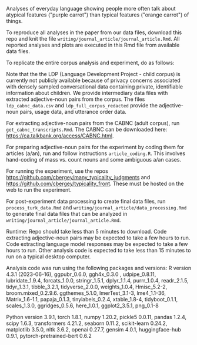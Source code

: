 Analyses of everyday language showing people more often talk about atypical features ("purple carrot") than typical features ("orange carrot") of things. 

To reproduce all analyses in the paper from our data files, download this repo and knit the file `writing/journal_article/journal_article.Rmd`. All reported analyses and plots are executed in this Rmd file from available data files.

To replicate the entire corpus analysis and experiment, do as follows:

Note that the the LDP (Language Development Project - child corpus) is currently not publicly available because of privacy concerns associated with densely sampled conversational data containing private, identifiable information about children. We provide intermediary data files with extracted adjective-noun pairs from the corpus. The files `ldp_cabnc_data.csv` and `ldp_full_corpus_redacted` provide the adjective-noun pairs, usage data, and utterance order data.

For extracting adjective-noun pairs from the CABNC (adult corpus), run `get_cabnc_transcripts.Rmd`. The CABNC can be downloaded here: https://ca.talkbank.org/access/CABNC.html.

For preparing adjective-noun pairs for the experiment by coding them for articles (a/an), run and follow instructions `article_coding.R`. This involves hand-coding of mass vs. count nouns and some ambiguous a/an cases.

For running the experiment, use the repos https://github.com/cbergey/many_typicality_judgments and https://github.com/cbergey/typicality_front. These must be hosted on the web to run the experiment.

For post-experiment data processing to create final data files, run `process_turk_data.Rmd` and `writing/journal_article/data_processing.Rmd` to generate final data files that can be analyzed in `writing/journal_article/journal_article.Rmd`.

Runtime: Repo should take less than 5 minutes to download. Code extracting adjective-noun pairs may be expected to take a few hours to run. Code extracting language model responses may be expected to take a few hours to run. Other analysis code is expected to take less than 15 minutes to run on a typical desktop computer.

Analysis code was run using the following packages and versions:
R version 4.3.1 (2023-06-16), ggpubr_0.6.0, ggh4x_0.3.0 , udpipe_0.8.11, lubridate_1.9.4, forcats_1.0.0, stringr_1.5.1, dplyr_1.1.4, purrr_1.0.4, readr_2.1.5, tidyr_1.3.1, tibble_3.2.1, tidyverse_2.0.0, weights_1.0.4, Hmisc_5.2-2, broom.mixed_0.2.9.6. ggthemes_5.1.0, lmerTest_3.1-3, lme4_1.1-36, Matrix_1.6-1.1, papaja_0.1.3, tinylabels_0.2.4, xtable_1.8-4, tidyboot_0.1.1, scales_1.3.0, ggridges_0.5.6, here_1.0.1, ggplot2_3.5.1, png_0.1-8     

Python version 3.9.1, torch 1.8.1, numpy 1.20.2, pickle5 0.0.11, pandas 1.2.4, scipy 1.6.3, transformers 4.21.2, seaborn 0.11.2, scikit-learn 0.24.2, matplotlib 3.5.0, nltk 3.6.2, openai 0.27.7, gensim 4.0.1, huggingface-hub 0.9.1, pytorch-pretrained-bert 0.6.2
